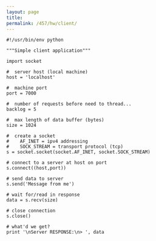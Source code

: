 ```yaml
---
layout: page
title: 
permalink: /457/hw/client/
---
```


	#!/usr/bin/env python

	"""Simple client application"""

	import socket

	#  server host (local machine)
	host = 'localhost' 

	#  machine port
	port = 7000

	#  number of requests before need to thread...
	backlog = 5

	#  max length of data buffer (bytes) 
	size = 1024

	#  create a socket
	#	 AF_INET = ipv4 addressing 
	#	 SOCK_STREAM = transport protocol (tcp)
	s = socket.socket(socket.AF_INET, socket.SOCK_STREAM) 

	# connect to a server at host on port
	s.connect((host,port))

	# send data to server 
	s.send('Message from me')

	# wait for/read in response 
	data = s.recv(size) 

	# close connection
	s.close()

	# what'd we get?
	print '\nServer RESPONSE:\n> ', data
